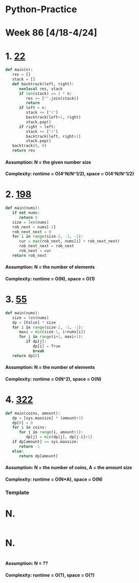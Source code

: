# Python-Practice

# Week 86 [4/18-4/24]

# 1. [22](https://leetcode.com/problems/generate-parentheses/)
```python
def main(n):
   res = []
   stack = []
   def backtrack(left, right):
      nonlocal res, stack
      if len(stack) == 2 * n:
         res += ["".join(stack)]
         return
      if left < n:
         stack += ["("]
         backtrack(left+1, right)
         stack.pop()
      if right < left:
         stack += [")"]
         backtrack(left, right+1)
         stack.pop()
   backtrack(0, 0)
   return res
```
#### Assumption: N = the given number size
#### Complexity: runtime = O(4^N/N^1/2), space = O(4^N/N^1/2)

# 2. [198](https://leetcode.com/problems/house-robber/)
```python
def main(nums):
   if not nums:
      return 0
   size = len(nums)
   rob_next = nums[-1]
   rob_next_next = 0
   for i in range(size-2, -1, -1):
      cur = max(rob_next, nums[i] + rob_next_next)
      rob_next_next = rob_next
      rob_next = cur
   return rob_next 
```
#### Assumption: N = the number of elements
#### Complexity: runtime = O(N), space = O(1)

# 3. [55](https://leetcode.com/problems/jump-game/)
```python
def main(nums):
   size = len(nums)
   dp = [False] * size
   for i in range(size-2, -1, -1):
      maxi = min(size-1, i+nums[i])
      for j in range(i+1, maxi+1):
         if dp[j]:
            dp[i] = True
            break
   return dp[0]
```
#### Assumption: N = the number of elements
#### Complexity: runtime = O(N^2), space = O(N)

# 4. [322](https://leetcode.com/problems/coin-change/)
```python
def main(coins, amount):
   dp = [sys.maxsize] * (amount+1)
   dp[0] = 0
   for i in coins:
      for j in range(i, amount+1):
         dp[j] = min(dp[j], dp[j-i]+1)
   if dp[amount] == sys.maxsize:
      return -1
   else:
      return dp[amount]
```
#### Assumption: N = the number of coins, A = the amount size
#### Complexity: runtime = O(N*A), space = O(N)

### Template
# N. []()
```sql
```

# N. []()
```python
```
#### Assumption: N = ??
#### Complexity: runtime = O(?), space = O(?)
